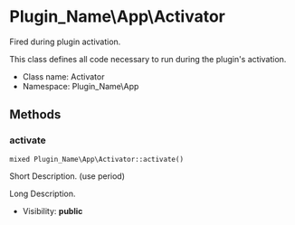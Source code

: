 Plugin_Name\App\Activator
===============

Fired during plugin activation.

This class defines all code necessary to run during the plugin's activation.


* Class name: Activator
* Namespace: Plugin_Name\App







Methods
-------


### activate

    mixed Plugin_Name\App\Activator::activate()

Short Description. (use period)

Long Description.

* Visibility: **public**



